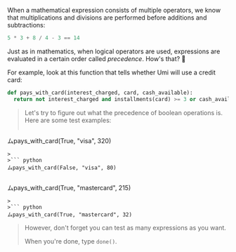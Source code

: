 When a mathematical expression consists of multiple operators, we know that multiplications and divisions are performed before additions and subtractions:

```python
5 * 3 + 8 / 4 - 3 == 14
```

Just as in mathematics, when logical operators are used, expressions are evaluated in a certain order called _precedence_. How's that? :thinking:

For example, look at this function that tells whether Umi will use a credit card:

```python
def pays_with_card(interest_charged, card, cash_available):
  return not interest_charged and installments(card) >= 3 or cash_available < 100
```

> Let's try to figure out what the precedence of boolean operations is. Here are some test examples:
 >
>``` python
ムpays_with_card(True, "visa", 320)
```
>
>``` python
ムpays_with_card(False, "visa", 80)
```
>
>``` python
ムpays_with_card(True, "mastercard", 215)
```
>
>``` python
ムpays_with_card(True, "mastercard", 32)
```
> However, don't forget you can test as many expressions as you want.
>
> When you're done, type `done()`.
